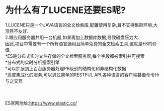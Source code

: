 # 为什么有了LUCENE还要ES呢?
1.LUCENE只是一个JAVA语言的全文检索库,配置使用复杂,且不支持集群环境,大项目不友好.<br/>
2.跟应用服务器共用一台机器,如果再加上数据库数据,导致磁盘压力大.<br/>
因此,项目中需要有一个所有语言通用且简单免费的全文检索工具,这就是ES的价值.<br/>
*ES是分布式实时文件存储的全文检索服务器,每个字段都被索引并可搜索<br/>
*分布式的实时分析搜索引擎<br/>
*可以扩展到上百台服务器处理PB级别的结构化和非结构化数据<br/>
*高度集成化的服务,可以通过简单的RESTFUL API,各种语言的客户端甚至命令行与之交互<br/>
<br/><br/><br/>
ES官网地址:https://www.elastic.co/
